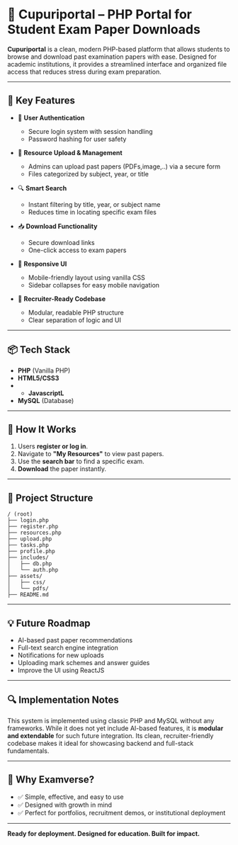 # 📘 **Cupuriportal** – PHP Portal for Student Exam Paper Downloads

**Cupuriportal** is a clean, modern PHP-based platform that allows students to browse and download past examination papers with ease. Designed for academic institutions, it provides a streamlined interface and organized file access that reduces stress during exam preparation.

---

## 🚀 **Key Features**

* 🔐 **User Authentication**

  * Secure login system with session handling
  * Password hashing for user safety

* 📁 **Resource Upload & Management**

  * Admins can upload past papers (PDFs,image,..) via a secure form
  * Files categorized by subject, year, or title

* 🔍 **Smart Search**

  * Instant filtering by title, year, or subject name
  * Reduces time in locating specific exam files

* 📥 **Download Functionality**

  * Secure download links
  * One-click access to exam papers

* 📱 **Responsive UI**

  * Mobile-friendly layout using vanilla CSS
  * Sidebar collapses for easy mobile navigation

* 🧠 **Recruiter-Ready Codebase**

  * Modular, readable PHP structure
  * Clear separation of logic and UI

---

## 📦 **Tech Stack**

* **PHP** (Vanilla PHP)
* **HTML5/CSS3**
* * **JavascriptL** 
* **MySQL** (Database)


---

## 📄 **How It Works**

1. Users **register or log in**.
2. Navigate to **"My Resources"** to view past papers.
3. Use the **search bar** to find a specific exam.
4. **Download** the paper instantly.

---

## 📁 **Project Structure**

```
/ (root)
├── login.php
├── register.php
├── resources.php
├── upload.php
├── tasks.php
├── profile.php
├── includes/
│   ├── db.php
│   └── auth.php
├── assets/
│   ├── css/
│   └── pdfs/
├── README.md
```

---

## 💡 **Future Roadmap**

* AI-based past paper recommendations
* Full-text search engine integration
* Notifications for new uploads
* Uploading mark schemes and answer guides
* Improve the UI using ReactJS
---

## 🔍 **Implementation Notes**

This system is implemented using classic PHP and MySQL without any frameworks. While it does not yet include AI-based features, it is **modular and extendable** for such future integration. Its clean, recruiter-friendly codebase makes it ideal for showcasing backend and full-stack fundamentals.

---

## 🎯 **Why Examverse?**

* ✅ Simple, effective, and easy to use
* ✅ Designed with growth in mind
* ✅ Perfect for portfolios, recruitment demos, or institutional deployment

---

**Ready for deployment. Designed for education. Built for impact.**
